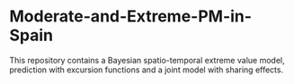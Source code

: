 # Moderate-and-Extreme-PM-in-Spain
This repository contains a Bayesian spatio-temporal extreme value model, prediction with excursion functions and a joint model with sharing effects.
